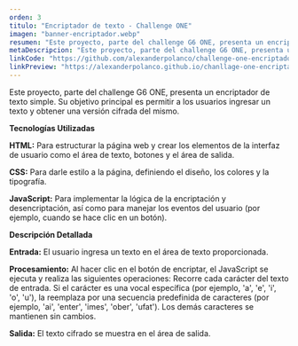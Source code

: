 ```yaml
---
orden: 3
titulo: "Encriptador de texto - Challenge ONE"
imagen: "banner-encriptador.webp"
resumen: "Este proyecto, parte del challenge G6 ONE, presenta un encriptador de texto simple. Su objetivo principal es permitir a los usuarios ingresar un texto y obtener una versión cifrada del mismo."
metaDescripcion: "Este proyecto, parte del challenge G6 ONE, presenta un encriptador de texto simple. Su objetivo principal es permitir a los usuarios ingresar un texto y obtener una versión cifrada del mismo."
linkCode: "https://github.com/alexanderpolanco/challenge-one-encriptador"
linkPreview: "https://alexanderpolanco.github.io/chanllage-one-encriptador/"
---
```


Este proyecto, parte del challenge G6 ONE, presenta un encriptador de texto simple. Su objetivo principal es permitir a los usuarios ingresar un texto y obtener una versión cifrada del mismo.

**Tecnologías Utilizadas**

**HTML:** Para estructurar la página web y crear los elementos de la interfaz de usuario como el área de texto, botones y el área de salida.

**CSS:** Para darle estilo a la página, definiendo el diseño, los colores y la tipografía.

**JavaScript:** Para implementar la lógica de la encriptación y desencriptación, así como para manejar los eventos del usuario (por ejemplo, cuando se hace clic en un botón).

**Descripción Detallada**

**Entrada:** El usuario ingresa un texto en el área de texto proporcionada.

**Procesamiento:** Al hacer clic en el botón de encriptar, el JavaScript se ejecuta y realiza las siguientes operaciones:
Recorre cada carácter del texto de entrada.
Si el carácter es una vocal específica (por ejemplo, 'a', 'e', 'i', 'o', 'u'), la reemplaza por una secuencia predefinida de caracteres (por ejemplo, 'ai', 'enter', 'imes', 'ober', 'ufat').
Los demás caracteres se mantienen sin cambios.

**Salida:** El texto cifrado se muestra en el área de salida.
